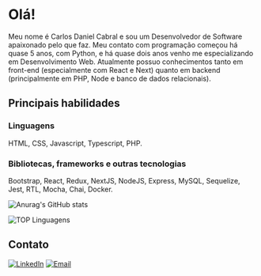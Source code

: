# Olá!

  Meu nome é Carlos Daniel Cabral e sou um Desenvolvedor de Software apaixonado pelo que faz. Meu contato com programação começou há quase 5 anos, com Python, e há quase dois anos venho me especializando em Desenvolvimento Web. Atualmente possuo conhecimentos tanto em front-end (especialmente com React e Next) quanto em backend (principalmente em PHP, Node e banco de dados relacionais).


## Principais habilidades

### Linguagens

HTML, CSS, Javascript, Typescript, PHP.

### Bibliotecas, frameworks e outras tecnologias

Bootstrap, React, Redux, NextJS, NodeJS, Express, MySQL, Sequelize, Jest, RTL, Mocha, Chai, Docker.

![Anurag's GitHub stats](https://github-readme-stats.vercel.app/api?username=carlosdanielcabral&show_icons=true)

![TOP Linguagens](https://github-readme-stats.vercel.app/api/top-langs/?username=carlosdanielcabral&layout=compact)

## Contato

[<img alt="LinkedIn" src="https://img.shields.io/badge/LinkedIn-0077B5?style=for-the-badge&logo=linkedin&logoColor=white" />](https://www.linkedin.com/in/carlos-daniel-cabral/) [<img alt="Email" src="https://img.shields.io/badge/Gmail-D14836?style=for-the-badge&logo=gmail&logoColor=white" />](https://mailto:dev.carlosdaniel@gmail.com)
